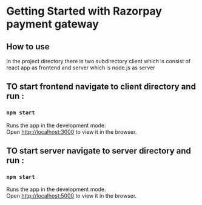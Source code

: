# Getting Started with Razorpay payment gateway

## How to use

In the project directory there is two subdirectory client which is consist of react app as frontend and server which is node.js as server

## TO start frontend navigate to client directory and run  : 
### `npm start`

Runs the app in the development mode.\
Open [http://localhost:3000](http://localhost:3000) to view it in the browser.

## TO start server navigate to server directory and run  : 
### `npm start`

Runs the app in the development mode.\
Open [http://localhost:5000](http://localhost:5000) to view it in the browser.
